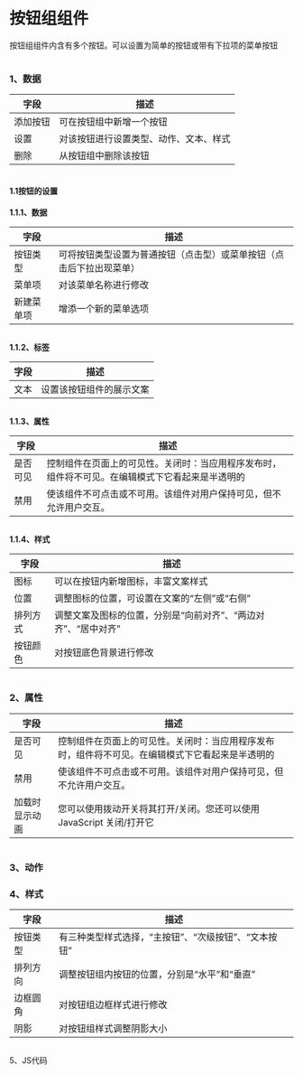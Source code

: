 # 按钮组组件

按钮组组件内含有多个按钮。可以设置为简单的按钮或带有下拉项的菜单按钮

<figure><img src="../../../.gitbook/assets/image (77) (1).png" alt=""><figcaption></figcaption></figure>



### 1、数据

| 字段   | 描述                  |
| ---- | ------------------- |
| 添加按钮 | 可在按钮组中新增一个按钮        |
| 设置   | 对该按钮进行设置类型、动作、文本、样式 |
| 删除   | 从按钮组中删除该按钮          |

<figure><img src="../../../.gitbook/assets/image (65) (1).png" alt=""><figcaption></figcaption></figure>

#### &#x20;    1.1按钮的设置

&#x20;        **1.1.1、数据**

| 字段    | 描述                                 |
| ----- | ---------------------------------- |
| 按钮类型  | 可将按钮类型设置为普通按钮（点击型）或菜单按钮（点击后下拉出现菜单） |
| 菜单项   | 对该菜单名称进行修改                         |
| 新建菜单项 | 增添一个新的菜单选项                         |

<figure><img src="../../../.gitbook/assets/image (62) (1).png" alt=""><figcaption></figcaption></figure>

&#x20;       **1.1.2、标签**

| 字段 | 描述           |
| -- | ------------ |
| 文本 | 设置该按钮组件的展示文案 |

<figure><img src="../../../.gitbook/assets/image (90) (1).png" alt=""><figcaption></figcaption></figure>

&#x20;       **1.1.3、属性**

| 字段   | 描述                                               |
| ---- | ------------------------------------------------ |
| 是否可见 | 控制组件在页面上的可见性。关闭时：当应用程序发布时，组件将不可见。在编辑模式下它看起来是半透明的 |
| 禁用   | 使该组件不可点击或不可用。该组件对用户保持可见，但不允许用户交互。                |

<figure><img src="../../../.gitbook/assets/image (4) (2).png" alt=""><figcaption></figcaption></figure>

&#x20;       **1.1.4、样式**

| 字段   | 描述                                 |
| ---- | ---------------------------------- |
| 图标   | 可以在按钮内新增图标，丰富文案样式                  |
| 位置   | 调整图标的位置，可设置在文案的“左侧”或“右侧”           |
| 排列方式 | 调整文案及图标的位置，分别是“向前对齐”、“两边对齐”、“居中对齐” |
| 按钮颜色 | 对按钮底色背景进行修改                        |

<figure><img src="../../../.gitbook/assets/image (80) (1).png" alt=""><figcaption></figcaption></figure>

### 2、属性

| 字段      | 描述                                               |
| ------- | ------------------------------------------------ |
| 是否可见    | 控制组件在页面上的可见性。关闭时：当应用程序发布时，组件将不可见。在编辑模式下它看起来是半透明的 |
| 禁用      | 使该组件不可点击或不可用。该组件对用户保持可见，但不允许用户交互。                |
| 加载时显示动画 | 您可以使用拨动开关将其打开/关闭。您还可以使用 JavaScript 关闭/打开它        |

<figure><img src="../../../.gitbook/assets/image (87) (1).png" alt=""><figcaption></figcaption></figure>



### 3、动作





### 4、样式

| 字段   | 描述                            |
| ---- | ----------------------------- |
| 按钮类型 | 有三种类型样式选择，“主按钮”、“次级按钮”、“文本按钮” |
| 排列方向 | 调整按钮组内按钮的位置，分别是“水平”和“垂直”      |
| 边框圆角 | 对按钮组边框样式进行修改                  |
| 阴影   | 对按钮组样式调整阴影大小                  |

<figure><img src="../../../.gitbook/assets/image (59) (1) (1).png" alt=""><figcaption></figcaption></figure>



5、JS代码





<figure><img src="../../../.gitbook/assets/image (33) (1).png" alt=""><figcaption></figcaption></figure>

<figure><img src="../../../.gitbook/assets/image (14) (1) (1).png" alt=""><figcaption></figcaption></figure>

